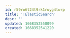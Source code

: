 ```yaml
---
id: r59ro6t24t9rk1ruyg4twrp
title: '!ElasticSearch'
desc: ''
updated: 1668352550099
created: 1668352541220
---
```

